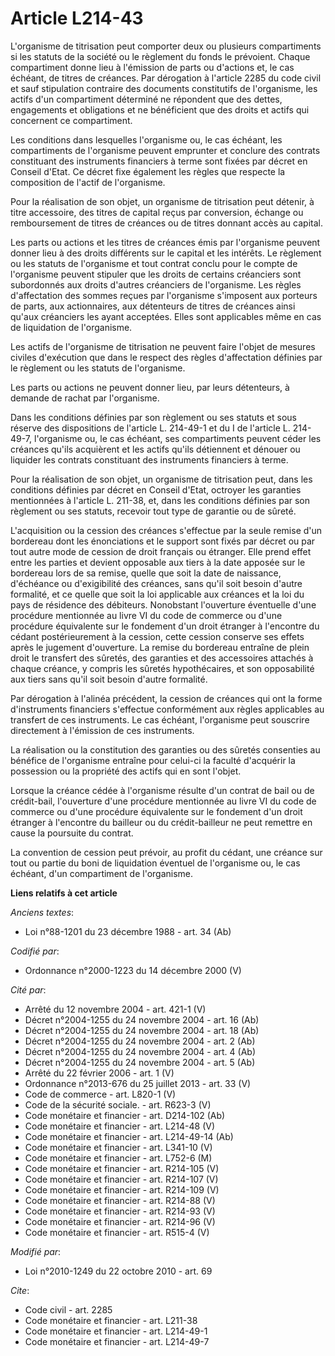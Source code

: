 # Article L214-43

L'organisme de titrisation peut comporter deux ou plusieurs compartiments si les statuts de la société ou le règlement du
fonds le prévoient. Chaque compartiment donne lieu à l'émission de parts ou d'actions et, le cas échéant, de titres de
créances. Par dérogation à l'article 2285 du code civil et sauf stipulation contraire des documents constitutifs de
l'organisme, les actifs d'un compartiment déterminé ne répondent que des dettes, engagements et obligations et ne bénéficient
que des droits et actifs qui concernent ce compartiment. 

Les conditions dans lesquelles l'organisme ou, le cas échéant, les compartiments de l'organisme peuvent emprunter et conclure
des contrats constituant des instruments financiers à terme sont fixées par décret en Conseil d'Etat. Ce décret fixe
également les règles que respecte la composition de l'actif de l'organisme. 

Pour la réalisation de son objet, un organisme de titrisation peut détenir, à titre accessoire, des titres de capital reçus
par conversion, échange ou remboursement de titres de créances ou de titres donnant accès au capital. 

Les parts ou actions et les titres de créances émis par l'organisme peuvent donner lieu à des droits différents sur le
capital et les intérêts. Le règlement ou les statuts de l'organisme et tout contrat conclu pour le compte de l'organisme
peuvent stipuler que les droits de certains créanciers sont subordonnés aux droits d'autres créanciers de l'organisme. Les
règles d'affectation des sommes reçues par l'organisme s'imposent aux porteurs de parts, aux actionnaires, aux détenteurs de
titres de créances ainsi qu'aux créanciers les ayant acceptées. Elles sont applicables même en cas de liquidation de
l'organisme. 

Les actifs de l'organisme de titrisation ne peuvent faire l'objet de mesures civiles d'exécution que dans le respect des
règles d'affectation définies par le règlement ou les statuts de l'organisme. 

Les parts ou actions ne peuvent donner lieu, par leurs détenteurs, à demande de rachat par l'organisme. 

Dans les conditions définies par son règlement ou ses statuts et sous réserve des dispositions de l'article L. 214-49-1 et du
I de l'article L. 214-49-7, l'organisme ou, le cas échéant, ses compartiments peuvent céder les créances qu'ils acquièrent et
les actifs qu'ils détiennent et dénouer ou liquider les contrats constituant des instruments financiers à terme. 

Pour la réalisation de son objet, un organisme de titrisation peut, dans les conditions définies par décret en Conseil
d'Etat, octroyer les garanties mentionnées à l'article L. 211-38, et, dans les conditions définies par son règlement ou ses
statuts, recevoir tout type de garantie ou de sûreté.

L'acquisition ou la cession des créances s'effectue par la seule remise d'un bordereau dont les énonciations et le support
sont fixés par décret ou par tout autre mode de cession de droit français ou étranger. Elle prend effet entre les parties et
devient opposable aux tiers à la date apposée sur le bordereau lors de sa remise, quelle que soit la date de naissance,
d'échéance ou d'exigibilité des créances, sans qu'il soit besoin d'autre formalité, et ce quelle que soit la loi applicable
aux créances et la loi du pays de résidence des débiteurs. Nonobstant l'ouverture éventuelle d'une procédure mentionnée au
livre VI du code de commerce ou d'une procédure équivalente sur le fondement d'un droit étranger à l'encontre du cédant
postérieurement à la cession, cette cession conserve ses effets après le jugement d'ouverture. La remise du bordereau
entraîne de plein droit le transfert des sûretés, des garanties et des accessoires attachés à chaque créance, y compris les
sûretés hypothécaires, et son opposabilité aux tiers sans qu'il soit besoin d'autre formalité. 

Par dérogation à l'alinéa précédent, la cession de créances qui ont la forme d'instruments financiers s'effectue conformément
aux règles applicables au transfert de ces instruments. Le cas échéant, l'organisme peut souscrire directement à l'émission
de ces instruments. 

La réalisation ou la constitution des garanties ou des sûretés consenties au bénéfice de l'organisme entraîne pour celui-ci
la faculté d'acquérir la possession ou la propriété des actifs qui en sont l'objet. 

Lorsque la créance cédée à l'organisme résulte d'un contrat de bail ou de crédit-bail, l'ouverture d'une procédure mentionnée
au livre VI du code de commerce ou d'une procédure équivalente sur le fondement d'un droit étranger à l'encontre du bailleur
ou du crédit-bailleur ne peut remettre en cause la poursuite du contrat. 

La convention de cession peut prévoir, au profit du cédant, une créance sur tout ou partie du boni de liquidation éventuel de
l'organisme ou, le cas échéant, d'un compartiment de l'organisme.

**Liens relatifs à cet article**

_Anciens textes_:

  - Loi n°88-1201 du 23 décembre 1988 - art. 34 (Ab)

_Codifié par_:

  - Ordonnance n°2000-1223 du 14 décembre 2000 (V)

_Cité par_:

  - Arrêté du 12 novembre 2004 - art. 421-1 (V)
  - Décret n°2004-1255 du 24 novembre 2004 - art. 16 (Ab)
  - Décret n°2004-1255 du 24 novembre 2004 - art. 18 (Ab)
  - Décret n°2004-1255 du 24 novembre 2004 - art. 2 (Ab)
  - Décret n°2004-1255 du 24 novembre 2004 - art. 4 (Ab)
  - Décret n°2004-1255 du 24 novembre 2004 - art. 5 (Ab)
  - Arrêté du 22 février 2006 - art. 1 (V)
  - Ordonnance n°2013-676 du 25 juillet 2013 - art. 33 (V)
  - Code de commerce - art. L820-1 (V)
  - Code de la sécurité sociale. - art. R623-3 (V)
  - Code monétaire et financier - art. D214-102 (Ab)
  - Code monétaire et financier - art. L214-48 (V)
  - Code monétaire et financier - art. L214-49-14 (Ab)
  - Code monétaire et financier - art. L341-10 (V)
  - Code monétaire et financier - art. L752-6 (M)
  - Code monétaire et financier - art. R214-105 (V)
  - Code monétaire et financier - art. R214-107 (V)
  - Code monétaire et financier - art. R214-109 (V)
  - Code monétaire et financier - art. R214-88 (V)
  - Code monétaire et financier - art. R214-93 (V)
  - Code monétaire et financier - art. R214-96 (V)
  - Code monétaire et financier - art. R515-4 (V)

_Modifié par_:

  - Loi n°2010-1249 du 22 octobre 2010 - art. 69

_Cite_:

  - Code civil - art. 2285
  - Code monétaire et financier - art. L211-38
  - Code monétaire et financier - art. L214-49-1
  - Code monétaire et financier - art. L214-49-7
